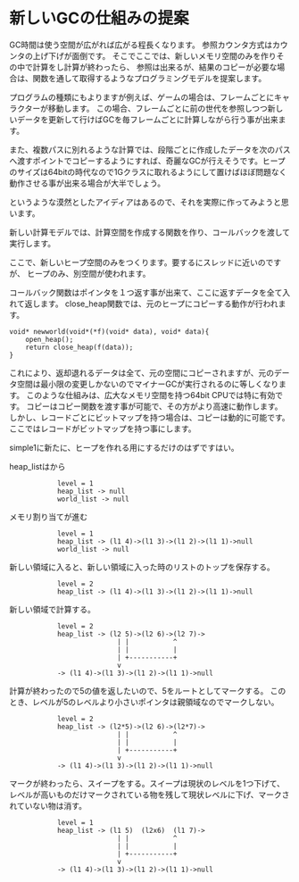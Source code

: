 # 新しいGCの仕組みの提案

GC時間は使う空間が広がれば広がる程長くなります。
参照カウンタ方式はカウンタの上げ下げが面倒です。
そこでここでは、新しいメモリ空間のみを作りその中で計算をし計算が終わったら、
参照は出来るが、結果のコピーが必要な場合は、関数を通して取得するようなプログラミングモデルを提案します。

プログラムの種類にもよりますが例えば、ゲームの場合は、フレームごとにキャラクターが移動します。
この場合、フレームごとに前の世代を参照しつつ新しいデータを更新して行けばGCを毎フレームごとに計算しながら行う事が出来ます。

また、複数パスに別れるような計算では、段階ごとに作成したデータを次のパスへ渡すポイントでコピーするようにすれば、奇麗なGCが行えそうです。ヒープのサイズは64bitの時代なので1Gクラスに取れるようにして置けばほぼ問題なく動作させる事が出来る場合が大半でしょう。

というような漠然としたアイディアはあるので、それを実際に作ってみようと思います。


新しい計算モデルでは、計算空間を作成する関数を作り、コールバックを渡して実行します。

ここで、新しいヒープ空間のみをつくります。要するにスレッドに近いのですが、
ヒープのみ、別空間が使われます。

コールバック関数はポインタを１つ返す事が出来て、ここに返すデータを全て入れて返します。
close_heap関数では、元のヒープにコピーする動作が行われます。

	void* newworld(void*(*f)(void* data), void* data){
		open_heap();
		return close_heap(f(data));
	}

これにより、返却退れるデータは全て、元の空間にコピーされますが、元のデータ空間は最小限の変更しかないのでマイナーGCが実行されるのに等しくなります。
このような仕組みは、広大なメモリ空間を持つ64bit CPUでは特に有効です。
コピーはコピー関数を渡す事が可能で、その方がより高速に動作します。
しかし、レコードごとにビットマップを持つ場合は、コピーは動的に可能です。
ここではレコードがビットマップを持つ事にします。


simple1に新たに、ヒープを作れる用にするだけのはずですはい。

heap_listはから

				level = 1
    			heap_list -> null
                world_list -> null
メモリ割り当てが進む

				level = 1
    			heap_list -> (l1 4)->(l1 3)->(l1 2)->(l1 1)->null
                world_list -> null

新しい領域に入ると、新しい領域に入った時のリストのトップを保存する。

				level = 2
    			heap_list -> (l1 4)->(l1 3)->(l1 2)->(l1 1)->null

新しい領域で計算する。

				level = 2
    			heap_list -> (l2 5)->(l2 6)->(l2 7)->
                               | |           ^
                               | |           |
                               | +-----------+
                               v
    			-> (l1 4)->(l1 3)->(l1 2)->(l1 1)->null


計算が終わったので5の値を返したいので、5をルートとしてマークする。
このとき、レベルが5のレベルより小さいポインタは親領域なのでマークしない。

				level = 2
    			heap_list -> (l2*5)->(l2 6)->(l2*7)->
                               | |           ^
                               | |           |
                               | +-----------+
                               v
    			-> (l1 4)->(l1 3)->(l1 2)->(l1 1)->null

マークが終わったら、スイープをする。スイープは現状のレベルを1つ下げて、レベルが高いものだけマークされている物を残して現状レベルに下げ、マークされていない物は消す。

				level = 1
    			heap_list -> (l1 5)  (l2x6)  (l1 7)->
                               | |           ^
                               | |           |
                               | +-----------+
                               v
    			-> (l1 4)->(l1 3)->(l1 2)->(l1 1)->null

